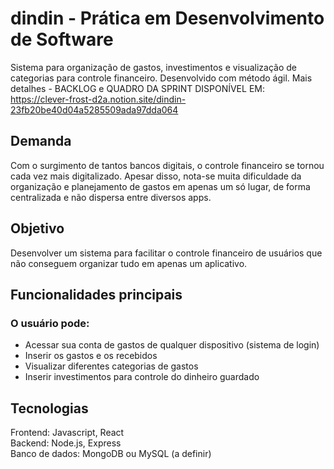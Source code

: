# dindin - Prática em Desenvolvimento de Software

Sistema para organização de gastos, investimentos e visualização de categorias para controle financeiro.
Desenvolvido com método ágil.
Mais detalhes - BACKLOG e QUADRO DA SPRINT DISPONÍVEL EM: https://clever-frost-d2a.notion.site/dindin-23fb20be40d04a5285509ada97dda064

## Demanda
Com o surgimento de tantos bancos digitais, o controle financeiro se tornou cada vez mais digitalizado. Apesar disso, nota-se muita dificuldade da organização e planejamento de gastos em apenas um só lugar, de forma centralizada e não dispersa entre diversos apps. 

## Objetivo
Desenvolver um sistema para facilitar o controle financeiro de usuários que não conseguem organizar tudo em apenas um aplicativo.

## Funcionalidades principais
### O usuário pode:
- Acessar sua conta de gastos de qualquer dispositivo (sistema de login)
- Inserir os gastos e os recebidos
- Visualizar diferentes categorias de gastos
- Inserir investimentos para controle do dinheiro guardado

## Tecnologias
Frontend: Javascript, React <br/>
Backend: Node.js, Express <br/>
Banco de dados: MongoDB ou MySQL (a definir)
